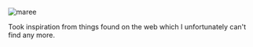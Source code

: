 ![maree](cover.gif)

Took inspiration from things found on the web which I unfortunately can't find any more.

